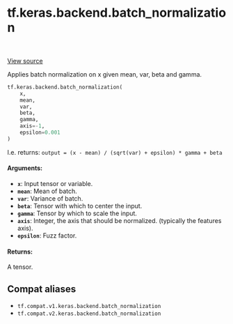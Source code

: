 <div itemscope itemtype="http://developers.google.com/ReferenceObject">
<meta itemprop="name" content="tf.keras.backend.batch_normalization" />
<meta itemprop="path" content="Stable" />
</div>

# tf.keras.backend.batch_normalization

<!-- Insert buttons and diff -->

<table class="tfo-notebook-buttons tfo-api" align="left">
</table>

<a target="_blank" href="/code/stable/tensorflow/python/keras/backend.py">View source</a>



Applies batch normalization on x given mean, var, beta and gamma.

``` python
tf.keras.backend.batch_normalization(
    x,
    mean,
    var,
    beta,
    gamma,
    axis=-1,
    epsilon=0.001
)
```



<!-- Placeholder for "Used in" -->

I.e. returns:
`output = (x - mean) / (sqrt(var) + epsilon) * gamma + beta`

#### Arguments:


* <b>`x`</b>: Input tensor or variable.
* <b>`mean`</b>: Mean of batch.
* <b>`var`</b>: Variance of batch.
* <b>`beta`</b>: Tensor with which to center the input.
* <b>`gamma`</b>: Tensor by which to scale the input.
* <b>`axis`</b>: Integer, the axis that should be normalized.
    (typically the features axis).
* <b>`epsilon`</b>: Fuzz factor.


#### Returns:

A tensor.


## Compat aliases

* `tf.compat.v1.keras.backend.batch_normalization`
* `tf.compat.v2.keras.backend.batch_normalization`

